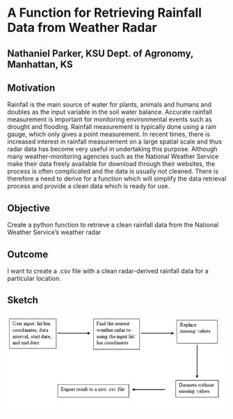 # A Function for Retrieving Rainfall Data from Weather Radar
## Nathaniel Parker, KSU Dept. of Agronomy, Manhattan, KS


## Motivation
Rainfall is the main source of water for plants, animals and humans and doubles as the input variable in the soil water balance. Accurate rainfall measurement is important for monitoring environmental events such as drought and flooding. Rainfall measurement is typically done using a rain gauge, which only gives a point measurement. In recent times, there is increased interest in rainfall measurement on a large spatial scale and thus radar data has become very useful in undertaking this purpose. Although many weather-monitoring agencies such as the National Weather Service make their data freely available for download through their websites, the process is often complicated and the data is usually not cleaned. There is therefore a need to derive for a function which will simplify the data retrieval process and provide a clean data which is ready for use.

## Objective 
Create a python function to retrieve a clean rainfall data from the National Weather Service’s weather radar

## Outcome 
I want to create a .csv file with a clean radar-derived rainfall data for a particular location. 

## Sketch
<img src="sketch.JPG"  width="500"/>